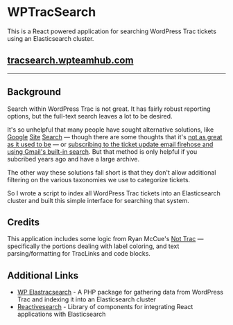 # WPTracSearch

This is a React powered application for searching WordPress Trac tickets using an Elasticsearch cluster. 

## [tracsearch.wpteamhub.com](https://tracsearch.wpteamhub.com)

---

## Background
Search within WordPress Trac is not great. It has fairly robust reporting options, but the full-text search leaves a lot to be desired.

It's so unhelpful that many people have sought alternative solutions, like [Google](https://wordpress.slack.com/archives/C02RQBWTW/p1486058574007525?thread_ts=1486058574.007525) [Site](https://wordpress.slack.com/archives/C02RQBWTW/p1532602145000274) [Search](https://wordpress.slack.com/archives/C02RQBWTW/p1443762011000029) — though there are some thoughts that it's [not as great as it used to be](https://wordpress.slack.com/archives/C02RQC26G/p1546538307093800?thread_ts=1546538307.093800) — or [subscribing to the ticket update email firehose and using Gmail's built-in search](https://wordpress.slack.com/archives/C02RQBWTW/p1444062493000211). But that method is only helpful if you subcribed years ago and have a large archive. 

The other way these solutions fall short is that they don't allow additional filtering on the various taxonomies we use to categorize tickets. 

So I wrote a script to index all WordPress Trac tickets into an Elasticsearch cluster and built this simple interface for searching that system. 


## Credits
This application includes some logic from Ryan McCue's [Not Trac](https://github.com/rmccue/not-trac) — specifically the portions dealing with label coloring, and text parsing/formatting for TracLinks and code blocks. 

## Additional Links
- [WP Elastracsearch](https://github.com/earnjam/wp-elastracsearch) - A PHP package for gathering data from WordPress Trac and indexing it into an Elasticsearch cluster
- [Reactivesearch](https://github.com/appbaseio/reactivesearch/) - Library of components for integrating React applications with Elasticsearch
